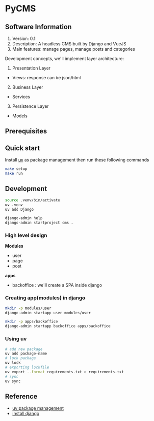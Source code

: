 # PyCMS

## Software Information

1. Version: 0.1
2. Description: A headless CMS built by Django and VueJS
3. Main features: manage pages, manage posts and categories

Development concepts, we'll implement layer architecture:

1. Presentation Layer

- Views: response can be json/html

2. Business Layer

- Services

3. Persistence Layer

- Models

## Prerequisites

## Quick start

Install [uv](https://docs.astral.sh/uv/getting-started/installation/) as package management then run these following commands

```sh
make setup
make run
```

## Development

```sh
source .venv/bin/activate
uv .venv
uv add Django

django-admin help
django-admin startproject cms .
```

### High level design

**Modules**

- user
- page
- post

**apps**

- backoffice : we'll create a SPA inside django

### Creating app(modules) in django

```sh
mkdir -p modules/user
django-admin startapp user modules/user

mkdir -p apps/backoffice
django-admin startapp backoffice apps/backoffice
```

### Using uv

```sh
# add new package
uv add package-name
# lock package
uv lock
# exporting lockfile
uv export --format requirements-txt > requirements.txt
# sync
uv sync
```

## Reference

- [uv package management](https://docs.astral.sh/uv/getting-started/installation/)
- [install django](https://docs.djangoproject.com/en/5.1/topics/install/#installing-official-release)
